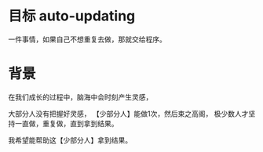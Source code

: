 # 目标 auto-updating
一件事情，如果自己不想重复去做，那就交给程序。

# 背景
在我们成长的过程中，脑海中会时刻产生灵感，

大部分人没有把握好灵感，
【少部分人】能做1次，然后束之高阁，
极少数人才坚持一直做，重复做，直到拿到结果。

我希望能帮助这【少部分人】拿到结果。
